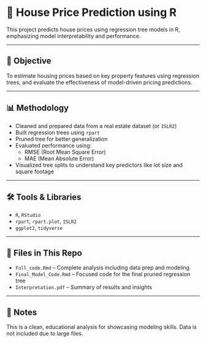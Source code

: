 # 🏡 House Price Prediction using R

This project predicts house prices using regression tree models in R, emphasizing model interpretability and performance.

---

## 🧠 Objective

To estimate housing prices based on key property features using regression trees, and evaluate the effectiveness of model-driven pricing predictions.

---

## 📊 Methodology

- Cleaned and prepared data from a real estate dataset (or `ISLR2`)
- Built regression trees using `rpart`
- Pruned tree for better generalization
- Evaluated performance using:
  - RMSE (Root Mean Square Error)
  - MAE (Mean Absolute Error)
- Visualized tree splits to understand key predictors like lot size and square footage

---

## 🛠️ Tools & Libraries

- `R`, `RStudio`
- `rpart`, `rpart.plot`, `ISLR2`
- `ggplot2`, `tidyverse`

---

## 📁 Files in This Repo

- `Full_code.Rmd` – Complete analysis including data prep and modeling
- `Final_Model_Code.Rmd` – Focused code for the final pruned regression tree
- `Interpretation.pdf` – Summary of results and insights

---

## 🚫 Notes

This is a clean, educational analysis for showcasing modeling skills. Data is not included due to large files.
